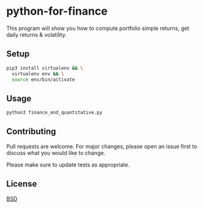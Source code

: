 # python-for-finance

This program will show you how to compute portfolio simple returns, get daily returns & volatility.

## Setup

```bash
pip3 install virtualenv && \
  virtualenv env && \
  source env/bin/activate
```

## Usage

```bash
python3 finance_and_quantitative.py
```

## Contributing
Pull requests are welcome. For major changes, please open an issue first to discuss what you would like to change.

Please make sure to update tests as appropriate.

## License
[BSD](https://opensource.org/licenses/BSD-3-Clause)

